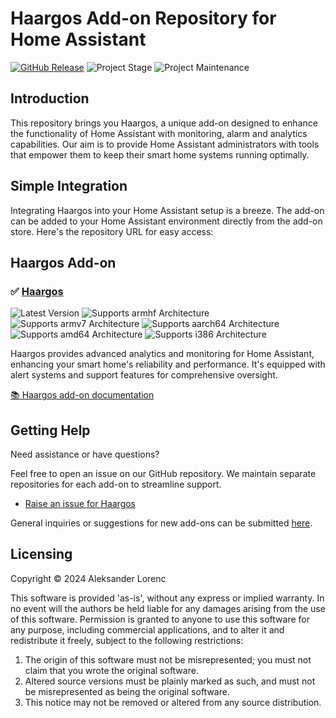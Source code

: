# Haargos Add-on Repository for Home Assistant

[![GitHub Release][releases-shield]][releases]
![Project Stage][project-stage-shield]
![Project Maintenance][maintenance-shield]

## Introduction

This repository brings you Haargos, a unique add-on designed to enhance the functionality of Home Assistant with  monitoring, alarm and analytics capabilities. Our aim is to provide Home Assistant administrators with tools that empower them to keep their smart home systems running optimally.

## Simple Integration

Integrating Haargos into your Home Assistant setup is a breeze. The add-on can be added to your Home Assistant environment directly from the add-on store. Here's the repository URL for easy access:

## Haargos Add-on

### ✅ [Haargos][addon-haargos]

![Latest Version][haargos-version-shield]
![Supports armhf Architecture][haargos-armhf-shield]
![Supports armv7 Architecture][haargos-armv7-shield]
![Supports aarch64 Architecture][haargos-aarch64-shield]
![Supports amd64 Architecture][haargos-amd64-shield]
![Supports i386 Architecture][haargos-i386-shield]

Haargos provides advanced analytics and monitoring for Home Assistant, enhancing your smart home's reliability and performance. It's equipped with alert systems and support features for comprehensive oversight.

[:books: Haargos add-on documentation][addon-doc-haargos]

## Getting Help

Need assistance or have questions?

Feel free to open an issue on our GitHub repository. We maintain separate repositories for each add-on to streamline support.

- [Raise an issue for Haargos][haargos-issue]

General inquiries or suggestions for new add-ons can be submitted [here][issue].

## Licensing

Copyright © 2024 Aleksander Lorenc

This software is provided 'as-is', without any express or implied warranty. In no event will the authors be held liable for any damages arising from the use of this software. Permission is granted to anyone to use this software for any purpose, including commercial applications, and to alter it and redistribute it freely, subject to the following restrictions:

1. The origin of this software must not be misrepresented; you must not claim that you wrote the original software.
2. Altered source versions must be plainly marked as such, and must not be misrepresented as being the original software.
3. This notice may not be removed or altered from any source distribution.

[addon-haargos]: https://github.com/haargos/ha-addons/tree/master/haargos-homeassistant-addon
[addon-doc-haargos]: https://github.com/haargos/ha-addons/blob/master/haargos-homeassistant-addon/DOCS.md
[haargos-issue]: https://github.com/haargos/ha-addons/issues
[haargos-version-shield]: https://img.shields.io/badge/version-v1.7.0-blue.svg
[haargos-aarch64-shield]: https://img.shields.io/badge/aarch64-yes-green.svg
[haargos-amd64-shield]: https://img.shields.io/badge/amd64-yes-green.svg
[haargos-armhf-shield]: https://img.shields.io/badge/armhf-yes-green.svg
[haargos-armv7-shield]: https://img.shields.io/badge/armv7-yes-green.svg
[haargos-i386-shield]: https://img.shields.io/badge/i386-yes-green.svg
[issue]: https://github.com/haargos/ha-addons/issues
[maintenance-shield]: https://img.shields.io/maintenance/yes/2024.svg
[project-stage-shield]: https://img.shields.io/badge/project%20stage-production%20ready-brightgreen.svg
[releases-shield]: https://img.shields.io/github/v/release/haargos/haargos-homeassistant-addon?include_prereleases
[releases]: https://github.com/haargos/haargos-homeassistant-addon/releases
